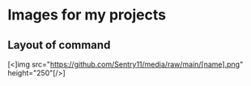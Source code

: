 # Images for my projects


## Layout of command 
[<]img src="https://github.com/Sentry11/media/raw/main/[name].png" height="250"[/>] 
